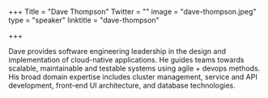 +++
Title = "Dave Thompson"
Twitter = ""
image = "dave-thompson.jpeg"
type = "speaker"
linktitle = "dave-thompson"

+++

Dave provides software engineering leadership in the design and implementation of cloud-native applications. He guides teams towards scalable, maintainable and testable systems using agile + devops methods. His broad domain expertise includes cluster management, service and API development, front-end UI architecture, and database technologies.
